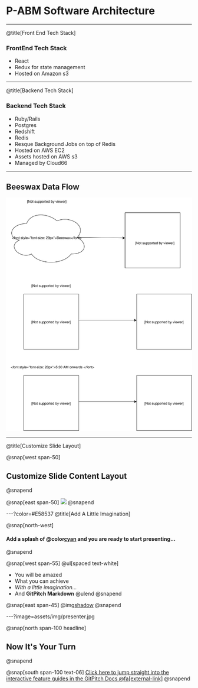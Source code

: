 # P-ABM Software Architecture

---

@title[Front End Tech Stack]
### FrontEnd Tech Stack

- React 
- Redux for state management 
- Hosted on Amazon s3 


---

@title[Backend Tech Stack]
### Backend Tech Stack

- Ruby/Rails 
- Postgres
- Redshift 
- Redis
- Resque Background Jobs on top of Redis 
- Hosted on AWS EC2
- Assets hosted on AWS s3 
- Managed by Cloud66


---


## Beeswax Data Flow

![](assets/img/beeswax_data_flow.svg)

---
@title[Customize Slide Layout]

@snap[west span-50]
## Customize Slide Content Layout
@snapend

@snap[east span-50]
![](assets/img/presentation.png)
@snapend

---?color=#E58537
@title[Add A Little Imagination]

@snap[north-west]
#### Add a splash of @color[cyan](**color**) and you are ready to start presenting...
@snapend

@snap[west span-55]
@ul[spaced text-white]
- You will be amazed
- What you can achieve
- *With a little imagination...*
- And **GitPitch Markdown**
@ulend
@snapend

@snap[east span-45]
@img[shadow](assets/img/conference.png)
@snapend

---?image=assets/img/presenter.jpg

@snap[north span-100 headline]
## Now It's Your Turn
@snapend

@snap[south span-100 text-06]
[Click here to jump straight into the interactive feature guides in the GitPitch Docs @fa[external-link]](https://gitpitch.com/docs/getting-started/tutorial/)
@snapend
